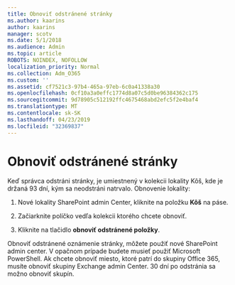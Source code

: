 ```yaml
---
title: Obnoviť odstránené stránky
ms.author: kaarins
author: kaarins
manager: scotv
ms.date: 5/1/2018
ms.audience: Admin
ms.topic: article
ROBOTS: NOINDEX, NOFOLLOW
localization_priority: Normal
ms.collection: Adm_O365
ms.custom: ''
ms.assetid: cf7521c3-97b4-465a-97eb-6c0a41338a30
ms.openlocfilehash: 0cf10a3a0effc1774d8a07c5d0be96384362c175
ms.sourcegitcommit: 9d78905c512192ffc4675468abd2efc5f2e4baf4
ms.translationtype: MT
ms.contentlocale: sk-SK
ms.lasthandoff: 04/23/2019
ms.locfileid: "32369837"
---
```

# <a name="restore-a-deleted-site"></a>Obnoviť odstránené stránky

Keď správca odstráni stránky, je umiestnený v kolekcii lokality Kôš, kde je držaná 93 dní, kým sa neodstráni natrvalo. Obnovenie lokality:
  
1. Nové lokality SharePoint admin Center, kliknite na položku **Kôš** na páse. 
    
2. Začiarknite políčko vedľa kolekcii ktorého chcete obnoviť.
    
3. Kliknite na tlačidlo **obnoviť odstránené položky**.
    
Obnoviť odstránené oznámenie stránky, môžete použiť nové SharePoint admin center. V opačnom prípade budete musieť použiť Microsoft PowerShell. Ak chcete obnoviť miesto, ktoré patrí do skupiny Office 365, musíte obnoviť skupiny Exchange admin Center. 30 dní po odstránia sa možno obnoviť skupín.
  

